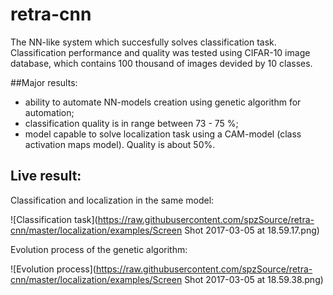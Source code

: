 # retra-cnn
The NN-like system which succesfully solves classification task. Classification performance and quality was tested using 
CIFAR-10 image database, which contains 100 thousand of images devided by 10 classes.

##Major results:
- ability to automate NN-models creation using genetic algorithm for automation;
- classification quality is in range between 73 - 75 %;
- model capable to solve localization task using a CAM-model (class activation maps model). Quality is about 50%.

## Live result:

Classification and localization in the same model:

![Classification task](https://raw.githubusercontent.com/spzSource/retra-cnn/master/localization/examples/Screen Shot 2017-03-05 at 18.59.17.png)

Evolution process of the genetic algorithm:

![Evolution process](https://raw.githubusercontent.com/spzSource/retra-cnn/master/localization/examples/Screen Shot 2017-03-05 at 18.59.38.png)

